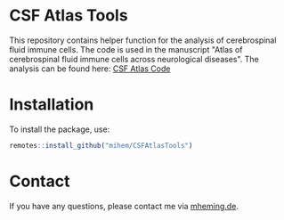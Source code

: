 # CSF Atlas Tools
This repository contains helper function for the analysis of cerebrospinal fluid immune cells. The code is used in the manuscript "Atlas of cerebrospinal fluid immune cells across neurological diseases". The analysis can be found here: [CSF Atlas Code](https://github.com/mihem/csf_immune_atlas)

# Installation

To install the package, use:

```R
remotes::install_github("mihem/CSFAtlasTools")
```

# Contact
If you have any questions, please contact me via [mheming.de](https://osmzhlab.uni-muenster.de/mheming/#contact).